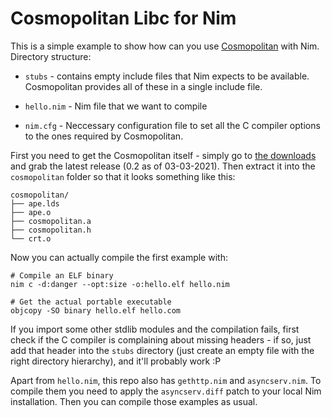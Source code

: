 # Cosmopolitan Libc for Nim

This is a simple example to show how can you use [Cosmopolitan](https://github.com/jart/cosmopolitan) with Nim.
Directory structure:
- `stubs` - contains empty include files that Nim expects to be available. Cosmopolitan provides all of these 
in a single include file.

- `hello.nim` - Nim file that we want to compile

- `nim.cfg` - Neccessary configuration file to set all the C compiler options to the ones required by Cosmopolitan.

First you need to get the Cosmopolitan itself - simply go to [the downloads](https://justine.lol/cosmopolitan/download.html) and 
grab the latest release (0.2 as of 03-03-2021). Then extract it into the `cosmopolitan` folder so that it looks something like this:
```
cosmopolitan/
├── ape.lds
├── ape.o
├── cosmopolitan.a
├── cosmopolitan.h
└── crt.o
```


Now you can actually compile the first example with:
```
# Compile an ELF binary
nim c -d:danger --opt:size -o:hello.elf hello.nim

# Get the actual portable executable
objcopy -SO binary hello.elf hello.com
```

If you import some other stdlib modules and the compilation fails, first check if the C compiler is complaining about missing
headers - if so, just add that header into the `stubs` directory (just create an empty file with the right directory hierarchy),
and it'll probably work :P

Apart from `hello.nim`, this repo also has `gethttp.nim` and `asyncserv.nim`. To compile them you need to apply the `asyncserv.diff` patch
to your local Nim installation. Then you can compile those examples as usual.